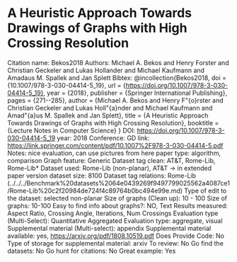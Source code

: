 # A Heuristic Approach Towards Drawings of Graphs with High Crossing Resolution

Citation name: Bekos2018
Authors: Michael A. Bekos and Henry Forster and Christian Geckeler and Lukas Hollander and Michael Kaufmann and Amadaus M. Spallek and Jan Splett
Bibtex: @incollection{Bekos2018,
doi = {10.1007/978-3-030-04414-5_19},
url = {https://doi.org/10.1007/978-3-030-04414-5_19},
year = {2018},
publisher = {Springer International Publishing},
pages = {271--285},
author = {Michael A. Bekos and Henry F\"{o}rster and Christian Geckeler and Lukas Holl\"{a}nder and Michael Kaufmann and Amad\"{a}us M. Spallek and Jan Splett},
title = {A Heuristic Approach Towards Drawings of Graphs with High Crossing Resolution},
booktitle = {Lecture Notes in Computer Science}
}
DOI: https://doi.org/10.1007/978-3-030-04414-5_19
year: 2018
Conference: GD
link: https://link.springer.com/content/pdf/10.1007%2F978-3-030-04414-5.pdf
Notes: nice evaluation, can use pictures from here
paper type: algorithm, comparison
Graph feature: Generic
Dataset tag clean: AT&T, Rome-Lib, Rome-Lib*
Dataset used: Rome-Lib (non-planar), AT&T → in extended paper version
dataset size: 8100
Dataset tag relations: Rome-Lib (../../../Benchmark%20datasets%2064e0439269f9497799025562a4087ce1/Rome-Lib%20c2f20984de724f4c89764b0bc494e99e.md)
Type of edit to the dataset: selected non-planar
Size of graphs (Clean up): 10 - 100
Size of graphs: 10-100
Easy to find info about graphs?: NO, Text
Results measured: Aspect Ratio, Crossing Angle, Iterations, Num Crossings
Evaluation type (Multi-Select): Quantitative Aggregated
Evaluation type: aggregate, visual
Supplemental material (Multi-select): appendix
Supplemental material available: yes, https://arxiv.org/pdf/1808.10519.pdf
Does Provide Code: No
Type of storage for supplemental material: arxiv
To review: No
Go find the datasets: No
Go hunt for citations: No
Great example: Yes